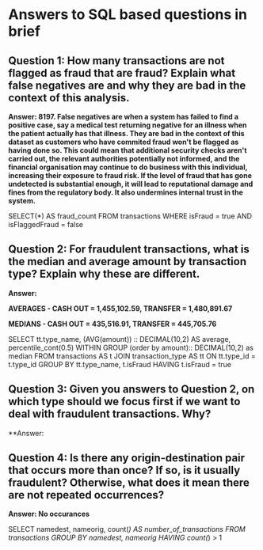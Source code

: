 # Answers to SQL based questions in brief

## Question 1: How many transactions are not flagged as fraud that are fraud? Explain what false negatives are and why they are bad in the context of this analysis.

**Answer: 8197. False negatives are when a system has failed to find a positive case, say a medical test returning negative for an illness when the patient actually has that illness. They are bad in the context of this dataset as customers who have commited fraud won't be flagged as having done so. This could mean that additional security checks aren't carried out, the relevant authorities potentially not informed, and the financial organisation may continue to do business with this individual, increasing their exposure to fraud risk. If the level of fraud that has gone undetected is substantial enough, it will lead to reputational damage and fines from the regulatory body. It also undermines internal trust in the system.**

SELECT(*) AS fraud_count FROM transactions
WHERE isFraud = true AND isFlaggedFraud = false

## Question 2: For fraudulent transactions, what is the median and average amount by transaction type? Explain why these are different. 

**Answer:**   

**AVERAGES - CASH OUT = 1,455,102.59, TRANSFER = 1,480,891.67**

**MEDIANS - CASH OUT = 435,516.91, TRANSFER = 445,705.76**

SELECT tt.type_name, (AVG(amount)) :: DECIMAL(10,2) AS average, percentile_cont(0.5) WITHIN GROUP (order by amount):: DECIMAL(10,2) as median
FROM transactions AS t
JOIN transaction_type AS tt
ON tt.type_id = t.type_id
GROUP BY tt.type_name, t.isFraud
HAVING t.isFraud = true

## Question 3: Given you answers to Question 2, on which type should we focus first if we want to deal with fraudulent transactions. Why?

**Answer: 

## Question 4: Is there any origin-destination pair that occurs more than once? If so, is it usually fraudulent? Otherwise, what does it mean there are not repeated occurrences?

**Answer: No occurances**

SELECT namedest, nameorig, count(*) AS number_of_transactions
FROM transactions
GROUP BY namedest, nameorig
HAVING count(*) > 1